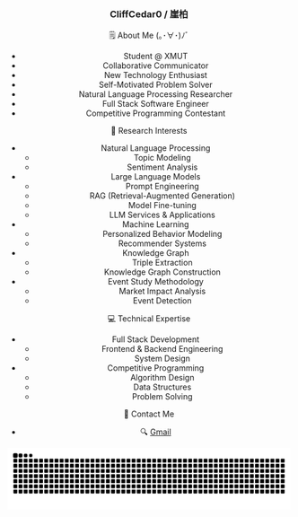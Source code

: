 <div align="center">
  <h3 align="center"> CliffCedar0 / 崖柏</h3>
  <p align="center">
  🗒 About Me (｡･∀･)ﾉﾞ
  </p>
  
  - Student @ XMUT
  - Collaborative Communicator
  - New Technology Enthusiast
  - Self-Motivated Problem Solver
  - Natural Language Processing Researcher
  - Full Stack Software Engineer
  - Competitive Programming Contestant

  <p align="center">
  🔬 Research Interests
  </p>

  - Natural Language Processing
    - Topic Modeling
    - Sentiment Analysis
  - Large Language Models
    - Prompt Engineering
    - RAG (Retrieval-Augmented Generation)
    - Model Fine-tuning
    - LLM Services & Applications
  - Machine Learning
    - Personalized Behavior Modeling
    - Recommender Systems
  - Knowledge Graph
    - Triple Extraction
    - Knowledge Graph Construction
  - Event Study Methodology
    - Market Impact Analysis
    - Event Detection

  <p align="center">
  💻 Technical Expertise
  </p>

  - Full Stack Development
    - Frontend & Backend Engineering
    - System Design
  - Competitive Programming
    - Algorithm Design
    - Data Structures
    - Problem Solving

  <p align="center">
  📧 Contact Me
  </p>
  
  - 🔍 [Gmail](cliffcedar0@gmail.com)
  
  <picture>
    <source
      media="(prefers-color-scheme: dark)"
      srcset="https://raw.githubusercontent.com/icecliffs/icecliffs/output/github-contribution-grid-snake.svg"
    />
    <source
      media="(prefers-color-scheme: light)"
      srcset="https://raw.githubusercontent.com/icecliffs/icecliffs/output/github-contribution-grid-snake.svg"
    />
    <img
      alt="GitHub contribution grid snake animation"
      src="https://raw.githubusercontent.com/icecliffs/icecliffs/output/github-contribution-grid-snake.svg"
    />
  </picture>
</div>
